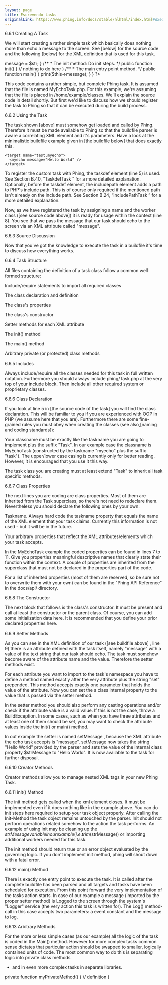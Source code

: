 ```yaml
---
layout: page
title: Escrevendo tasks
originalLink: https://www.phing.info/docs/stable/hlhtml/index.html#d5e1862
---
```


6.6.1 Creating A Task

We will start creating a rather simple task which basically does nothing more than echo a message to the 
screen. See [below] for the source code and the following [below] for the XML definition that is used for 
this task.

<?php

require_once "phing/Task.php";

class MyEchoTask extends Task {

    /**
     * The message passed in the buildfile.
     */
    private $message = null;

    /**
     * The setter for the attribute "message"
     */
    public function setMessage($str) {
        $this->message = $str;
    }

    /**
     * The init method: Do init steps.
     */
    public function init() {
        // nothing to do here
    }

    /**
     * The main entry point method.
     */
    public function main() {
        print($this->message);
    }
}

?>
This code contains a rather simple, but complete Phing task. It is assumed that the file is named MyEchoTask.php. 
For this example, we're assuming that the file is placed in /home/example/classes. We'll explain the source code 
in detail shortly. But first we'd like to discuss how we should register the task to Phing so that it can be 
executed during the build process.

6.6.2 Using the Task

The task shown [above] must somehow get loaded and called by Phing. Therefore it must be made available to Phing 
so that the buildfile parser is aware a correlating XML element and it's parameters. Have a look at the minimalistic 
buildfile example given in [the buildfile below] that does exactly this.

<?xml version="1.0" ?>

<project name="test" basedir="." default="test.myecho">
    <includepath classpath="/home/example/classes" />
    <taskdef name="myecho" classname="MyEchoTask" />

    <target name="test.myecho">
      <myecho message="Hello World" />
    </target>
</project>
To register the custom task with Phing, the taskdef element (line 5) is used. See Section B.40, “TaskdefTask ” for 
a more detailed explanation. Optionally, before the taskdef element, the includepath element adds a path to PHP's 
include path. This is of course only required if the mentioned path isn't already on the include path. See 
Section B.24, “IncludePathTask ” for a more detailed explanation.

Now, as we have registered the task by assigning a name and the worker class ([see source code above]) it is ready 
for usage within the <target> context (line 8). You see that we pass the message that our task should echo to the 
screen via an XML attribute called "message".

6.6.3 Source Discussion

Now that you've got the knowledge to execute the task in a buildfile it's time to discuss how everything works.

6.6.4 Task Structure

All files containing the definition of a task class follow a common well formed structure:

Include/require statements to import all required classes

The class declaration and definition

The class's properties

The class's constructor

Setter methods for each XML attribute

The init() method

The main() method

Arbitrary private (or protected) class methods

6.6.5 Includes

Always include/require all the classes needed for this task in full written notation. Furthermore you should always
include phing/Task.php at the very top of your include block. Then include all other required system or proprietary 
classes.

6.6.6 Class Declaration

If you look at line 5 in [the source code of the task] you will find the class declaration. This will be familiar 
to you if you are experienced with OOP in PHP (we assume here that you are). Furthermore there are some fine-grained 
rules you must obey when creating the classes (see also,[naming and coding standards]):

Your classname must be exactly like the taskname you are going to implement plus the suffix "Task". In our example 
case the classname is MyEchoTask (constructed by the taskname "myecho" plus the suffix "task"). The upper/lower 
case casing is currently only for better reading. However, it is encouraged that you use it this way.

The task class you are creating must at least extend "Task" to inherit all task specific methods.

6.6.7 Class Properties

The next lines you are coding are class properties. Most of them are inherited from the Task superclass, so there's 
not need to redeclare them. Nevertheless you should declare the following ones by your own:

Taskname. Always hard code the taskname property that equals the name of the XML element that your task claims. 
Currently this information is not used - but it will be in the future.

Your arbitrary properties that reflect the XML attributes/elements which your task accepts.

In the MyEchoTask example the coded properties can be found in lines 7 to 11. Give you properties meaningful
 descriptive names that clearly state their function within the context. A couple of properties are inherited 
 from the superclass that must not be declared in the properties part of the code.

For a list of inherited properties (most of them are reserved, so be sure not to overwrite them with your own)
 can be found in the "Phing API Reference" in the docs/api/ directory.

6.6.8 The Constructor

The next block that follows is the class's constructor. It must be present and call at least the constructor 
or the parent class. Of course, you can add some initialization data here. It is recommended that you define 
your prior declared properties here.

6.6.9 Setter Methods

As you can see in the XML definition of our task ([see buildfile above] , line 9) there is an attribute
 defined with the task itself, namely "message" with a value of the text string that our task should echo. 
 The task must somehow become aware of the attribute name and the value. Therefore the setter methods exist.

For each attribute you want to import to the task's namespace you have to define a method named exactly 
after the very attribute plus the string "set" prepended. This method accepts exactly one parameter that 
holds the value of the attribute. Now you can set the a class internal property to the value that is 
passed via the setter method.

In the setter method you should also perform any casting operations and/or check if the attribute value is a 
valid value. If this is not the case, throw a BuildException. In some cases, such as when you have three 
attributes and at least one of them should be set, you may want to check the attribute values inside the 
init() or main() method.

In out example the setter is named setMessage , because the XML attribute the echo task accepts is "message". 
setMessage now takes the string "Hello World" provided by the parser and sets the value of the internal class
 property $strMessage to "Hello World". It is now available to the task for further disposal.

6.6.10 Creator Methods

Creator methods allow you to manage nested XML tags in your new Phing Task.

6.6.11 init() Method

The init method gets called when the <taskname> xml element closes. It must be implemented even if it does 
nothing like in the example above. You can do init steps here required to setup your task object properly. 
After calling the Init-Method the task object remains untouched by the parser. Init should not perform 
operations related somehow to the action the task performs. An example of using init may be cleaning up the 
$strMessage variable in our example (i.e. trim($strMessage)) or importing additional workers needed for this task.

The init method should return true or an error object evaluated by the governing logic. If you don't implement 
init method, phing will shout down with a fatal error.

6.6.12 main() Method

There is exactly one entry point to execute the task. It is called after the complete buildfile has been parsed 
and all targets and tasks have been scheduled for execution. From this point forward the very implementation of 
the tasks action starts. In case of our example a message (imported by the proper setter method) is Logged to 
the screen through the system's "Logger" service (the very action this task is written for). The Log() method-call 
in this case accepts two parameters: a event constant and the message to log.

6.6.13 Arbitrary Methods

For the more or less simple cases (as our example) all the logic of the task is coded in the Main() method. 
However for more complex tasks common sense dictates that particular action should be swapped to smaller, 
logically contained units of code. The most common way to do this is separating logic into private class methods
 - and in even more complex tasks in separate libraries.

private function myPrivateMethod() {
    // definition
}